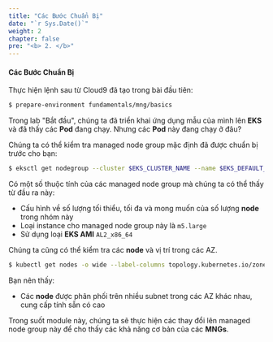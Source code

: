 ```yaml
---
title: "Các Bước Chuẩn Bị"
date: "`r Sys.Date()`"
weight: 2
chapter: false
pre: "<b> 2. </b>"
---
```


#### Các Bước Chuẩn Bị

Thực hiện lệnh sau từ Cloud9 đã tạo trong bài đầu tiên:

```bash timeout=600 wait=30
$ prepare-environment fundamentals/mng/basics
```

Trong lab "Bắt đầu", chúng ta đã triển khai ứng dụng mẫu của mình lên **EKS** và đã thấy các **Pod** đang chạy. Nhưng các **Pod** này đang chạy ở đâu?

Chúng ta có thể kiểm tra managed node group mặc định đã được chuẩn bị trước cho bạn:

```bash
$ eksctl get nodegroup --cluster $EKS_CLUSTER_NAME --name $EKS_DEFAULT_MNG_NAME
```

Có một số thuộc tính của các managed node group mà chúng ta có thể thấy từ đầu ra này:

- Cấu hình về số lượng tối thiểu, tối đa và mong muốn của số lượng **node** trong nhóm này
- Loại instance cho managed node group này là `m5.large`
- Sử dụng loại **EKS AMI** `AL2_x86_64`

Chúng ta cũng có thể kiểm tra các **node** và vị trí trong các AZ.

```bash
$ kubectl get nodes -o wide --label-columns topology.kubernetes.io/zone
```

Bạn nên thấy:

- Các **node** được phân phối trên nhiều subnet trong các AZ khác nhau, cung cấp tính sẵn có cao

Trong suốt module này, chúng ta sẽ thực hiện các thay đổi lên managed node group này để cho thấy các khả năng cơ bản của các **MNGs**.
